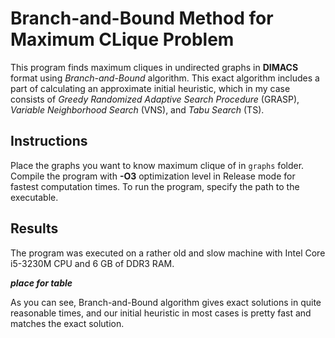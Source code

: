 # Branch-and-Bound Method for Maximum CLique Problem

This program finds maximum cliques in undirected graphs in <b>DIMACS</b> format using <i>Branch-and-Bound</i> algorithm. This exact algorithm includes a part of calculating an approximate initial heuristic, which in my case consists of <i>Greedy Randomized Adaptive Search Procedure</i> (GRASP), <i>Variable Neighborhood Search</i> (VNS), and <i>Tabu Search</i> (TS). 

## Instructions

Place the graphs you want to know maximum clique of in ```graphs``` folder. Compile the program with <b>-O3</b> optimization level in Release mode for fastest computation times. To run the program, specify the path to the executable.

## Results

The program was executed on a rather old and slow machine with Intel Core i5-3230M CPU and 6 GB of DDR3 RAM.

***place for table***

As you can see, Branch-and-Bound algorithm gives exact solutions in quite reasonable times, and our initial heuristic in most cases is pretty fast and matches the exact solution.